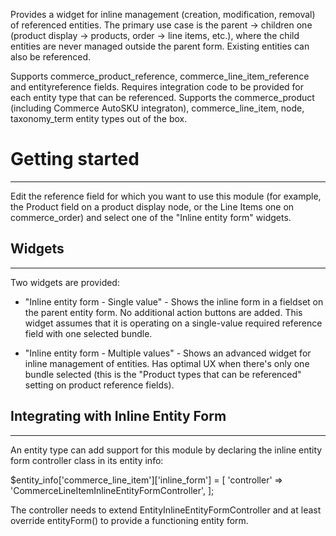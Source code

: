 Provides a widget for inline management (creation, modification, removal) of referenced entities.
The primary use case is the parent -> children one (product display -> products, order -> line items, etc.),
where the child entities are never managed outside the parent form.
Existing entities can also be referenced.

Supports commerce_product_reference, commerce_line_item_reference and entityreference fields.
Requires integration code to be provided for each entity type that can be referenced.
Supports the commerce_product (including Commerce AutoSKU integraton),
commerce_line_item, node, taxonomy_term entity types out of the box.

# Getting started
---------------
Edit the reference field for which you want to use this module
(for example, the Product field on a product display node, or the Line Items
one on commerce_order) and select one of the "Inline entity form" widgets.

## Widgets
-------
Two widgets are provided:
- "Inline entity form - Single value" - Shows the inline form in a fieldset
on the parent entity form. No additional action buttons are added.
This widget assumes that it is operating on a single-value required reference
field with one selected bundle.

- "Inline entity form - Multiple values" - Shows an advanced widget
for inline management of entities.
Has optimal UX when there's only one bundle selected (this is the
"Product types that can be referenced" setting on product reference fields).

## Integrating with Inline Entity Form
-----------------------------------
An entity type can add support for this module by declaring the
inline entity form controller class in its entity info:

$entity_info['commerce_line_item']['inline_form'] = [
  'controller' => 'CommerceLineItemInlineEntityFormController',
];

The controller needs to extend EntityInlineEntityFormController and at least
override entityForm() to provide a functioning entity form.
